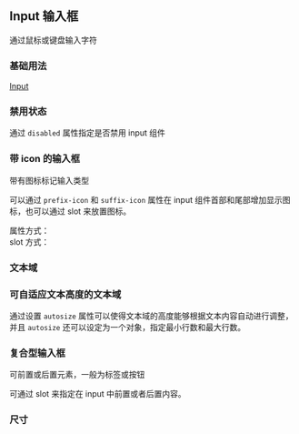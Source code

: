 <script>
  export default {
    data() {
      return {
        restaurants: [],
        input: '',
        input1: '',
        input2: '',
        input3: '',
        input4: '',
        input5: '',
        input6: '',
        input7: '',
        input8: '',
        input9: '',
        input10: '',
        textarea: '',
        textarea2: '',
        textarea3: '',
        select: '',
      };
    }
  };
</script>

<style lang="scss">
  .el-input {
    width: 200px;
  }
  .el-textarea {
    width: 414px;
  }
  .el-input-group {
    width: 100%;
  }
</style>

## Input 输入框

通过鼠标或键盘输入字符

### 基础用法

[Input](http://element.eleme.io/#/zh-CN/component/input)

<el-input v-model="input" placeholder="请输入内容"></el-input>

### 禁用状态

通过 `disabled` 属性指定是否禁用 input 组件

<el-input
  placeholder="请输入内容"
  v-model="input1"
  :disabled="true">
</el-input>

### 带 icon 的输入框

带有图标标记输入类型

可以通过 `prefix-icon` 和 `suffix-icon` 属性在 input 组件首部和尾部增加显示图标，也可以通过 slot 来放置图标。

<div>
<div class="demo-input-suffix">
  属性方式：
  <el-input
    placeholder="请选择日期"
    suffix-icon="el-icon-date"
    v-model="input">
  </el-input>
  <el-input
    placeholder="请输入内容"
    prefix-icon="el-icon-search"
    v-model="input1">
  </el-input>
</div>
<div class="demo-input-suffix">
  slot 方式：
  <el-input
    placeholder="请选择日期"
    v-model="input2">
    <i slot="suffix" class="el-input__icon el-icon-date"></i>
  </el-input>
  <el-input
    placeholder="请输入内容"
    v-model="input3">
    <i slot="prefix" class="el-input__icon el-icon-search"></i>
  </el-input>
</div>
</div>

### 文本域

<el-input
  type="textarea"
  :rows="2"
  placeholder="请输入内容"
  v-model="textarea">
</el-input>

### 可自适应文本高度的文本域

通过设置 `autosize` 属性可以使得文本域的高度能够根据文本内容自动进行调整，并且 `autosize` 还可以设定为一个对象，指定最小行数和最大行数。

<el-input
  type="textarea"
  autosize
  placeholder="请输入内容"
  v-model="textarea2">
</el-input>
<div style="margin: 20px 0;"></div>
<el-input
  type="textarea"
  :autosize="{ minRows: 2, maxRows: 4}"
  placeholder="请输入内容"
  v-model="textarea3">
</el-input>

### 复合型输入框

可前置或后置元素，一般为标签或按钮

可通过 slot 来指定在 input 中前置或者后置内容。

<div>
  <el-input placeholder="请输入内容" v-model="input3">
    <template slot="prepend">http://</template>
  </el-input>
</div>
<div style="margin-top: 15px;">
  <el-input placeholder="请输入内容" v-model="input4">
    <template slot="append">.com</template>
  </el-input>
</div>
<div style="margin-top: 15px;">
  <el-input placeholder="请输入内容" v-model="input5" class="input-with-select">
    <el-select v-model="select" slot="prepend" placeholder="请选择">
      <el-option label="餐厅名" value="1"></el-option>
      <el-option label="订单号" value="2"></el-option>
      <el-option label="用户电话" value="3"></el-option>
    </el-select>
    <el-button slot="append" icon="el-icon-search"></el-button>
  </el-input>
</div>

### 尺寸

<div class="demo-input-size">
  <el-input
    placeholder="请输入内容"
    suffix-icon="el-icon-date"
    v-model="input6">
  </el-input>
  <el-input
    size="medium"
    placeholder="请输入内容"
    suffix-icon="el-icon-date"
    v-model="input7">
  </el-input>
  <el-input
    size="small"
    placeholder="请输入内容"
    suffix-icon="el-icon-date"
    v-model="input8">
  </el-input>
  <el-input
    size="mini"
    placeholder="请输入内容"
    suffix-icon="el-icon-date"
    v-model="input9">
  </el-input>
</div>
